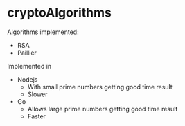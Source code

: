 # cryptoAlgorithms

Algorithms implemented:
- RSA
- Paillier


Implemented in
- Nodejs
    - With small prime numbers getting good time result
    - Slower
- Go
    - Allows large prime numbers getting good time result
    - Faster
